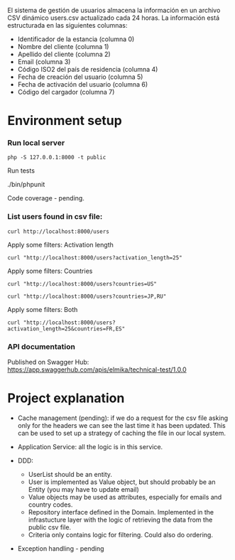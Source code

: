 El sistema de gestión de usuarios almacena la información en un archivo CSV dinámico ​users.csv​ actualizado cada 24 horas. La información está estructurada en las siguientes columnas:

- Identificador de la estancia (columna 0)
- Nombre del cliente (columna 1)
- Apellido del cliente (columna 2)
- Email (columna 3)
- Código ISO2 del país de residencia (columna 4)
- Fecha de creación del usuario (columna 5)
- Fecha de activación del usuario (columna 6)
- Código del cargador (columna 7)

# Environment setup

### Run local server

````
php -S 127.0.0.1:8000 -t public
```` 

Run tests

./bin/phpunit

Code coverage - pending.

### List users found in csv file:

````
curl http://localhost:8000/users
````
Apply some filters: Activation length
````
curl "http://localhost:8000/users?activation_length=25"
````

Apply some filters: Countries
````
curl "http://localhost:8000/users?countries=US"

curl "http://localhost:8000/users?countries=JP,RU"
````

Apply some filters: Both
````
curl "http://localhost:8000/users?activation_length=25&countries=FR,ES"
````



### API documentation

Published on Swagger Hub: https://app.swaggerhub.com/apis/elmika/technical-test/1.0.0



# Project explanation

- Cache management (pending): if we do a request for the csv file asking only for the headers we can see the last time it has been updated. This can be used to set up a strategy of caching the file in our local system.

- Application Service: all the logic is in this service.

- DDD:
    - UserList should be an entity.
    - User is implemented as Value object, but should probably be an Entity (you may have to update email)
    - Value objects may be used as attributes, especially for emails and country codes.
    - Repository interface defined in the Domain. Implemented in the infrastucture layer with the logic of retrieving the data from the public csv file.
    - Criteria only contains logic for filtering. Could also do ordering.
    
- Exception handling - pending